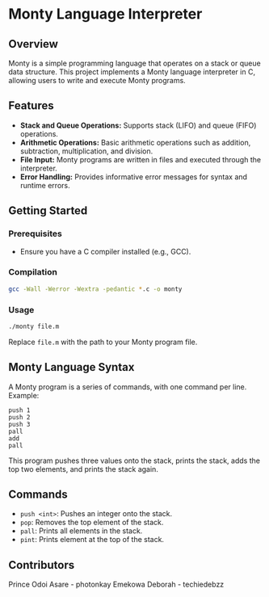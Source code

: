 # Monty Language Interpreter

## Overview

Monty is a simple programming language that operates on a stack or queue data structure. This project implements a Monty language interpreter in C, allowing users to write and execute Monty programs.

## Features

- **Stack and Queue Operations:** Supports stack (LIFO) and queue (FIFO) operations.
- **Arithmetic Operations:** Basic arithmetic operations such as addition, subtraction, multiplication, and division.
- **File Input:** Monty programs are written in files and executed through the interpreter.
- **Error Handling:** Provides informative error messages for syntax and runtime errors.

## Getting Started

### Prerequisites

- Ensure you have a C compiler installed (e.g., GCC).

### Compilation

```bash
gcc -Wall -Werror -Wextra -pedantic *.c -o monty
```

### Usage

```bash
./monty file.m
```

Replace `file.m` with the path to your Monty program file.

## Monty Language Syntax

A Monty program is a series of commands, with one command per line. Example:

```monty
push 1
push 2
push 3
pall
add
pall
```

This program pushes three values onto the stack, prints the stack, adds the top two elements, and prints the stack again.

## Commands

- `push <int>`: Pushes an integer onto the stack.
- `pop`: Removes the top element of the stack.
- `pall`: Prints all elements in the stack.
- `pint`: Prints element at the top of the stack.



## Contributors
Prince Odoi Asare - photonkay
Emekowa Deborah - techiedebzz
